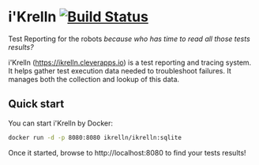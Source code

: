 # i'Krelln [![Build Status](https://travis-ci.org/ikrelln/ikrelln.svg?branch=master)](https://travis-ci.org/ikrelln/ikrelln)
Test Reporting for the robots _because who has time to read all those tests results?_

i'Krelln (https://ikrelln.cleverapps.io) is a test reporting and tracing system. It helps gather test execution data needed to troubleshoot failures. It manages both the collection and lookup of this data.

## Quick start

You can start i'Krelln by Docker:
 
 ```bash
docker run -d -p 8080:8080 ikrelln/ikrelln:sqlite
```

Once it started, browse to http://localhost:8080 to find your tests results!

